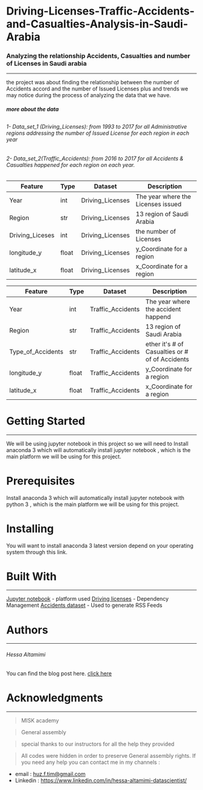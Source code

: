 # Driving-Licenses-Traffic-Accidents-and-Casualties-Analysis-in-Saudi-Arabia

### Analyzing the relationship Accidents, Casualties and number of Licenses in Saudi arabia
-------------------------------------------------------------------------
the project was about finding the relationship between the number of Accidents accord and the number of Issued Licenses plus and trends we may notice during the process of analyzing the data that we have. 
##### more about the data
## 
###### 1- Data_set_1 (Driving_Licenses): from 1993 to 2017 for all Administrative regions addressing the number of Issued License for each region in each year 
###### 2- Data_set_2(Traffic_Accidents): from 2016 to 2017 for all Accidents & Casualties happened  for each region on each year.
##
##
|Feature|Type|Dataset|Description|
|---|---|---|---|
|Year|int|Driving_Licenses|The year where the Licenses issued |
|Region|str|Driving_Licenses| 13 region of Saudi Arabia|
|Driving_Liceses|int|Driving_Licenses|the number of Licenses|
|longitude_y |float|Driving_Licenses| y_Coordinate for a region|
|latitude_x|float|Driving_Licenses|x_Coordinate for a region|

|Feature|Type|Dataset|Description|
|---|---|---|---|
|Year|int|Traffic_Accidents	|The year where the accident happend|
|Region|str|Traffic_Accidents| 13 region of Saudi Arabia|
|Type_of_Accidents|str|Traffic_Accidents|ether it's # of Casualties or # of  of Accidents|
|longitude_y |float|Traffic_Accidents| y_Coordinate for a region|
|latitude_x|float|Traffic_Accidents|x_Coordinate for a region|

# Getting Started
-----------------------------------------------------------------------
We will be using jupyter notebook in this project so we will need to Install anaconda 3 which will automatically install jupyter notebook , which is the main platform we will be using for this project.

# Prerequisites
Install anaconda 3 which will automatically install jupyter notebook with python 3 , which is the main platform we will be using for this project.

# Installing
You will want to install anaconda 3 latest version depend on your operating system through this link.

# Built With
-----------------------------------------------------------------------------------------------
[Jupyter notebook](https://docs.anaconda.com/anaconda/install/hashes/win-3-64/) - platform used
[Driving licenses](https://datasource.kapsarc.org/explore/dataset/saudi-arabia-driving-licenses-issued-in-the-kingdom-2004-2008/information/?disjunctive.administritive_area&sort=time_period&location=5,24.37495,45.08024&basemap=jawg.streets) - Dependency Management
[Accidents dataset](https://datasource.kapsarc.org/explore/dataset/saudi-arabia-traffic-accidents-and-casualties-injured-dead-2008/export/?disjunctive.region&disjunctive.indicator&sort=time_period) - Used to generate RSS Feeds

# Authors
-----------------------------------------------------------------------------------------------
###### Hessa Altamimi 
You can find the blog post here. [click here](https://medium.com/@7ess/analysis-saudi-traffic-accidents-due-to-licensees-issued-and-may-other-reasons-project-work-dc51ac6fa750)

# Acknowledgments
-----------------------------------------------------------------------------------------------
> MISK academy

> General assembly

> special thanks to our instructors for all the help they provided
 
> All codes were hidden in order to preserve General assembly rights. If you need any help you can contact me in my channels :

   * email : huz.f.tim@gmail.com
   * Linkedin : https://www.linkedin.com/in/hessa-altamimi-datascientist/
